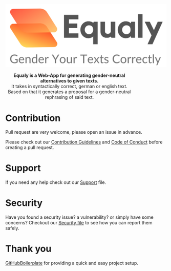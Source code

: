 
![screenshot](Assets/Images/Logo.png)

<p align="center" style="width: 400px">
<b>Equaly is a Web-App for generating gender-neutral alternatives to given texts. </b><br>
It takes in syntactically correct, german or english text. Based on that it generates a proposal for a gender-neutral rephrasing of said text.
</p>

# Contribution
Pull request are very welcome, please open an issue in advance.

Please check out our [Contribution Guidelines](./CONTRIBUTING.md) and [Code of Conduct](./CODE_OF_CONDUCT.md) before creating a pull request.

# Support
If you need any help check out our [Support](./SUPPORT.md) file.

# Security

Have you found a security issue? a vulnerability? or simply have some concerns?
Checkout our [Security file](./SECURITY.md) to see how you can report them safely.

# Thank you
[GitHubBoilerplate](https://github.com/Witteborn/GitHubBoilerplate) for providing a quick and easy project setup.
